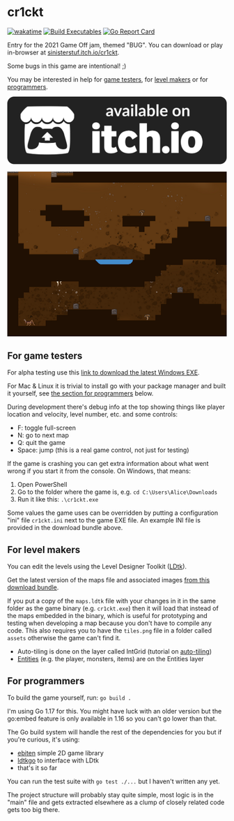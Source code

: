 # cr1ckt

[![wakatime](https://wakatime.com/badge/github/sinisterstuf/cr1ckt.svg)](https://wakatime.com/badge/github/sinisterstuf/cr1ckt) [![Build Executables](https://github.com/sinisterstuf/cr1ckt/actions/workflows/build-exe.yml/badge.svg)](https://github.com/sinisterstuf/cr1ckt/actions/workflows/build-exe.yml) [![Go Report Card](https://goreportcard.com/badge/github.com/sinisterstuf/cr1ckt)](https://goreportcard.com/report/github.com/sinisterstuf/cr1ckt)

Entry for the 2021 Game Off jam, themed "BUG".  You can download or play in-browser at [sinisterstuf.itch.io/cr1ckt](https://sinisterstuf.itch.io/cr1ckt).

Some bugs in this game are intentional! ;)

You may be interested in help for [game testers](#for-game-testers), for [level makers](#for-level-makers) or for [programmers](#for-programmers).

[![Play on itch.io](artwork/itchio-badge.svg)](https://sinisterstuf.itch.io/cr1ckt)

[![Screenshot of actual gameplay](artwork/screenshot.png)](https://sinisterstuf.itch.io/cr1ckt)

## For game testers

For alpha testing use this [link to download the latest Windows EXE](https://nightly.link/sinisterstuf/cr1ckt/workflows/build-exe/master/cr1ckt-bundle.zip).

For Mac & Linux it is trivial to install go with your package manager and built it yourself, see [the section for programmers](#for-programmers) below.

During development there's debug info at the top showing things like player location and velocity, level number, etc. and some controls:

- F: toggle full-screen
- N: go to next map
- Q: quit the game
- Space: jump (this is a real game control, not just for testing)

If the game is crashing you can get extra information about what went wrong if you start it from the console.  On Windows, that means:

1. Open PowerShell
2. Go to the folder where the game is, e.g. `cd C:\Users\Alice\Downloads`
3. Run it like this: `.\cr1ckt.exe`

Some values the game uses can be overridden by putting a configuration "ini" file `cr1ckt.ini` next to the game EXE file.  An example INI file is provided in the download bundle above.

## For level makers

You can edit the levels using the Level Designer Toolkit ([LDtk](https://ldtk.io/)).

Get the latest version of the maps file and associated images [from this download bundle](https://nightly.link/sinisterstuf/cr1ckt/workflows/build-exe/master/cr1ckt-bundle.zip).

If you put a copy of the `maps.ldtk` file with your changes in it in the same folder as the game binary (e.g. `cr1ckt.exe`) then it will load that instead of the maps embedded in the binary, which is useful for prototyping and testing when developing a map because you don't have to compile any code.  This also requires you to have the `tiles.png` file in a folder called `assets` otherwise the game can't find it.

- Auto-tiling is done on the layer called IntGrid (tutorial on [auto-tiling](https://ldtk.io/docs/tutorials/intgrid-layers/))
- [Entities](https://ldtk.io/docs/general/editor-components/entities/) (e.g. the player, monsters, items) are on the Entities layer

## For programmers

To build the game yourself, run: `go build .`

I'm using Go 1.17 for this.  You might have luck with an older version but the go:embed feature is only available in 1.16 so you can't go lower than that.

The Go build system will handle the rest of the dependencies for you but if you're curious, it's using:
- [ebiten](https://github.com/hajimehoshi/ebiten/) simple 2D game library
- [ldtkgo](https://github.com/SolarLune/ldtkgo) to interface with LDtk
- that's it so far

You can run the test suite with `go test ./...` but I haven't written any yet.

The project structure will probably stay quite simple, most logic is in the "main" file and gets extracted elsewhere as a clump of closely related code gets too big there.
